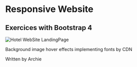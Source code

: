 # Responsive Website

## Exercices with Bootstrap 4

<img alt = "Hotel WebSite LandingPage" src = "https://github.com/ArchiePerera/Surf/blob/main/img/fig.png">

Background image
hover effects
implementing fonts by CDN

Written by Archie